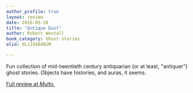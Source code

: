 ```yaml
---
author_profile: true
layout: review
date: 2016-05-28
title: "Antique Dust"
author: Robert Westall
book_category: Ghost Stories
olid: OL11948402M

---
```


Fun collection of mid-twentieth century antiquarian (or at least, "antiquer") ghost stories. Objects have histories, and auras, it seems.

[Full review at *Multo*.](https://multoghost.wordpress.com/2016/05/28/a-budget-of-book-reviews/)